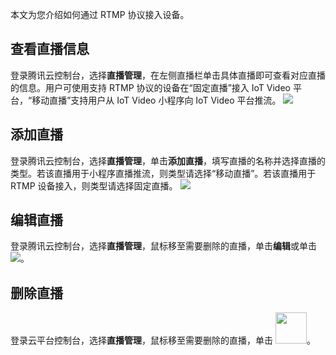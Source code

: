 

本文为您介绍如何通过 RTMP 协议接入设备。

## 查看直播信息
登录腾讯云控制台，选择**直播管理**，在左侧直播栏单击具体直播即可查看对应直播的信息。用户可使用支持 RTMP 协议的设备在“固定直播”接入 IoT Video 平台，“移动直播”支持用户从 IoT Video 小程序向 IoT Video 平台推流。
![](https://qcloudimg.tencent-cloud.cn/raw/e812cfac63aba4810a7e2d2e0df36dc2.png)


## 添加直播

登录腾讯云控制台，选择**直播管理**，单击**添加直播**，填写直播的名称并选择直播的类型。若该直播用于小程序直播推流，则类型请选择“移动直播”。若该直播用于 RTMP 设备接入，则类型请选择固定直播。
![](https://qcloudimg.tencent-cloud.cn/raw/6453c2df5e8a7fdc789428cb06c2a984.png)

## 编辑直播

登录腾讯云控制台，选择**直播管理**，鼠标移至需要删除的直播，单击**编辑**或单击 ![](https://qcloudimg.tencent-cloud.cn/raw/c0395d12e2198d31ceae4f716fc4e5cf.png)。

## 删除直播

登录云平台控制台，选择**直播管理**，鼠标移至需要删除的直播，单击 <img src="https://qcloudimg.tencent-cloud.cn/raw/3bc4d98832f9001fcd948e64bd3c1de1.png" width="50px%">。
